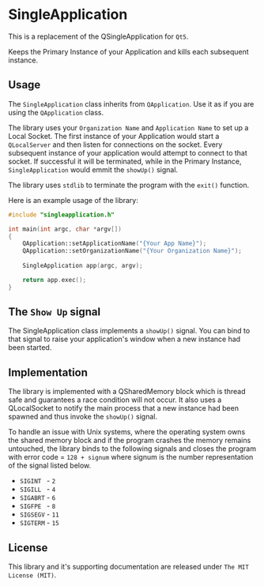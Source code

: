 SingleApplication
=================

This is a replacement of the QSingleApplication for ```Qt5```.

Keeps the Primary Instance of your Application and kills each subsequent instance.

Usage
-----
The ```SingleApplication``` class inherits from ```QApplication```. Use it as if you are using the ```QApplication``` class.

The library uses your ```Organization Name``` and ```Application Name``` to set up a Local Socket. The first instance of your Application would start a ```QLocalServer``` and then listen for connections on the socket. Every subsequent instance of your application would attempt to connect to that socket. If successful it will be terminated, while in the Primary Instance, ```SingleApplication``` would emmit the ```showUp()``` signal.

The library uses ```stdlib``` to terminate the program with the ```exit()``` function.

Here is an example usage of the library:
```cpp
#include "singleapplication.h"

int main(int argc, char *argv[])
{
    QApplication::setApplicationName("{Your App Name}");
    QApplication::setOrganizationName("{Your Organization Name}");
    
    SingleApplication app(argc, argv);

    return app.exec();
}
```

The ```Show Up``` signal
------------------------
The SingleApplication class implements a ```showUp()``` signal. You can bind to that signal to raise your application's window when a new instance had been started.

Implementation
--------------
The library is implemented with a QSharedMemory block which is thread safe and guarantees a race condition will not occur. It also uses a QLocalSocket to notify the main process that a new instance had been spawned and thus invoke the ```showUp()``` signal.

To handle an issue with Unix systems, where the operating system owns the shared memory block and if the program crashes the memory remains untouched, the library binds to the following signals and closes the program with error code = ```128 + signum``` where signum is the number representation of the signal listed below.

* ```SIGINT ``` - ```2```
* ```SIGILL ``` - ```4```
* ```SIGABRT``` - ```6```
* ```SIGFPE ``` - ```8```
* ```SIGSEGV``` - ```11```
* ```SIGTERM``` - ```15```


License
-------
This library and it's supporting documentation are released under ```The MIT License (MIT)```.
